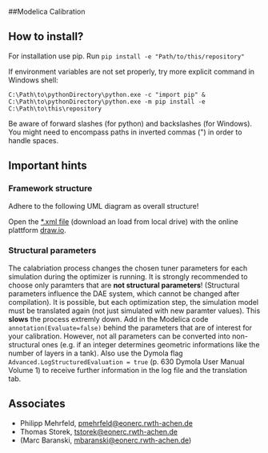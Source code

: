 ##Modelica Calibration

## How to install?

For installation use pip. Run `pip install -e "Path/to/this/repository"`

If environment variables are not set properly, try more explicit command in Windows shell:

`C:\Path\to\pythonDirectory\python.exe -c "import pip" & C:\Path\to\pythonDirectory\python.exe -m pip install -e C:\Path\to\this\repository`

Be aware of forward slashes (for python) and backslashes (for Windows). You might need to encompass paths in inverted commas (") in order to handle spaces.


## Important hints

### Framework structure
Adhere to the following UML diagram as overall structure!

Open the [*.xml file](https://git.rwth-aachen.de/EBC/EBC_intern/modelica-calibration/blob/master/img/Calibration_Framework_EBC.xml) (download an load from local drive) with the online plattform [draw.io](draw.io).


### Structural parameters
The calabriation process changes the chosen tuner parameters for each simulation during the optimizer is running. It is strongly recommended to choose 
only paramters that are __not structural parameters__! (Structural parameters influence the DAE system, which cannot be changed after compilation). 
It is possible, but each optimization step, the simulation model must be translated again (not just simulated with new paramter values). 
This __slows__ the process extremly down. Add in the Modelica code `annotation(Evaluate=false)` behind the parameters that are of interest for your calibration. 
However, not all parameters can be converted into non-structural ones (e.g. if an integer determines geometric informations like the number of layers in a tank). 
Also use the Dymola flag `Advanced.LogStructuredEvaluation = true` (p. 630 Dymola User Manual Volume 1) to receive further information in the log file and the translation tab.


## Associates
- Philipp Mehrfeld, pmehrfeld@eonerc.rwth-achen.de
- Thomas Storek, tstorek@eonerc.rwth-achen.de
- (Marc Baranski, mbaranski@eonerc.rwth-achen.de)


